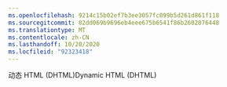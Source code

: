```yaml
---
ms.openlocfilehash: 9214c15b02ef7b3ee3057fc099b5d261d861f118
ms.sourcegitcommit: 02dd069b9696eb4eee675b6541f86b2602076448
ms.translationtype: MT
ms.contentlocale: zh-CN
ms.lasthandoff: 10/20/2020
ms.locfileid: "92323418"
---
```

<span data-ttu-id="fb915-101">动态 HTML (DHTML)</span><span class="sxs-lookup"><span data-stu-id="fb915-101">Dynamic HTML (DHTML)</span></span>